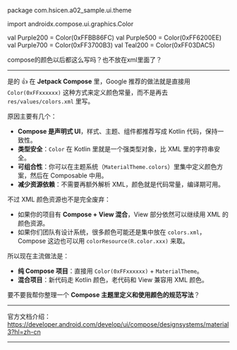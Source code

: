 

package com.hsicen.a02_sample.ui.theme

import androidx.compose.ui.graphics.Color

val Purple200 = Color(0xFFBB86FC)
val Purple500 = Color(0xFF6200EE)
val Purple700 = Color(0xFF3700B3)
val Teal200 = Color(0xFF03DAC5)

compose的颜色以后都这么写吗？也不放在xml里面了？

------------------------------------------------------------------------------------
是的 👍
在 **Jetpack Compose** 里，Google 推荐的做法就是直接用 `Color(0xFFxxxxxx)` 这种方式来定义颜色常量，而不是再去 `res/values/colors.xml` 里写。

原因主要有几个：

* **Compose 是声明式 UI**，样式、主题、组件都推荐写成 Kotlin 代码，保持一致性。
* **类型安全**：`Color` 在 Kotlin 里就是一个强类型对象，比 XML 里的字符串安全。
* **可组合性**：你可以在主题系统（`MaterialTheme.colors`）里集中定义颜色方案，然后在 Composable 中用。
* **减少资源依赖**：不需要再额外解析 XML，颜色就是代码常量，编译期可用。

不过 XML 颜色资源也不是完全废弃：

* 如果你的项目有 **Compose + View 混合**，View 部分依然可以继续用 XML 的颜色资源。
* 如果你们团队有设计系统，很多颜色可能还是集中放在 `colors.xml`，Compose 这边也可以用 `colorResource(R.color.xxx)` 来取。

所以现在主流做法是：

* **纯 Compose 项目**：直接用 `Color(0xFFxxxxxx)` + `MaterialTheme`。
* **混合项目**：新代码走 Kotlin 颜色，老代码和 View 兼容用 XML 颜色。

要不要我帮你整理一个 **Compose 主题里定义和使用颜色的规范写法**？


------------------------------------------------------------------------------------

官方文档介绍：
https://developer.android.com/develop/ui/compose/designsystems/material3?hl=zh-cn



------------------------------------------------------------------------------------


